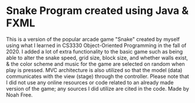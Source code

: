 # Snake Program created using Java & FXML
This is a version of the popular arcade game "Snake" created by myself using what I learned in CS3330 Object-Oriented Programming in the fall of 2020. I added a lot of extra functionality to the basic game such as being able to alter the snake speed, grid size, block size, and whether walls exist, & the color scheme and music for the game are selected on random when play is pressed. MVC architecture is also utilized so that the model (data) communicates with the view (stage) through the controller. Please note that I did not use any online resources or code related to an already made version of the game; any sources I did utilize are cited in the code. Made by Noah Free.
